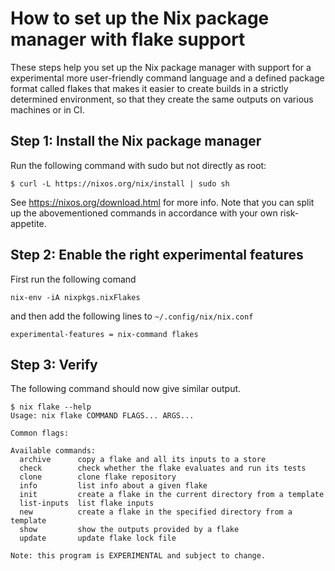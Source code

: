How to set up the Nix package manager with flake support
===

These steps help you set up the Nix package manager with support for a experimental more user-friendly command language and a defined package format called flakes that makes it easier to create builds in a strictly determined environment, so that they create the same outputs on various machines or in CI.

## Step 1: Install the Nix package manager

Run the following command with sudo but not directly as root:

```
$ curl -L https://nixos.org/nix/install | sudo sh
```

See https://nixos.org/download.html for more info.
Note that you can split up the abovementioned commands in accordance with your own risk-appetite.

## Step 2: Enable the right experimental features

First run the following comand
```
nix-env -iA nixpkgs.nixFlakes
```

and then add the following lines to `~/.config/nix/nix.conf`

```
experimental-features = nix-command flakes
```

## Step 3: Verify

The following command should now give similar output.

```
$ nix flake --help
Usage: nix flake COMMAND FLAGS... ARGS...

Common flags:

Available commands:
  archive      copy a flake and all its inputs to a store
  check        check whether the flake evaluates and run its tests
  clone        clone flake repository
  info         list info about a given flake
  init         create a flake in the current directory from a template
  list-inputs  list flake inputs
  new          create a flake in the specified directory from a template
  show         show the outputs provided by a flake
  update       update flake lock file

Note: this program is EXPERIMENTAL and subject to change.
```

